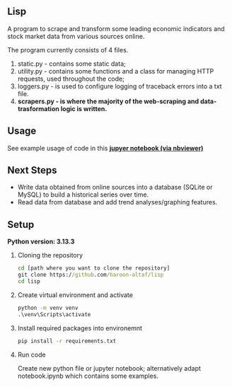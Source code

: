 ## Lisp
A program to scrape and transform some leading economic indicators and stock market data from various sources online.

The program currently consists of 4 files. 
1. static.py - contains some static data; 
2. utility.py - contains some functions and a class for managing HTTP requests, used throughout the code;
3. loggers.py - is used to configure logging of traceback errors into a txt file.
4. **scrapers.py -  is where the majority of the web-scraping and data-trasformation logic is written.** 

## Usage
See example usage of code in this [**jupyer notebook (via nbviewer)**](https://nbviewer.org/github/haroon-altaf/lisp/blob/93456cad544861a082ef801851ba11509437ab57/notebook.ipynb)

## Next Steps
- Write data obtained from online sources into a database (SQLite or MySQL) to build a historical series over time.
- Read data from database and add trend analyses/graphing features.

## Setup
**Python version: 3.13.3**

1. Cloning the repository
   ```cmd
   cd [path where you want to clone the repository]
   git clone https://github.com/haroon-altaf/lisp
   cd lisp
2. Create virtual environment and activate
   ```cmd
   python -m venv venv
   .\venv\Scripts\activate
3. Install required packages into environemnt
   ```cmd
   pip install -r requirements.txt
4. Run code

   Create new python file or jupyter notebook; alternatively adapt notebook.ipynb which contains some examples. 
